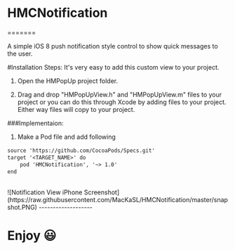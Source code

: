 # HMCNotification
=======

A simple iOS 8 push notification style control to show quick messages to the user.


#Installation Steps:
It's very easy to add this custom view to your project.

1) Open the HMPopUp project folder.

2) Drag and drop "HMPopUpView.h" and "HMPopUpView.m" files to your project or you can do this through Xcode by adding files to your project. Either way files will copy to your project.


###Implementaion:
1) Make a Pod file and add following

```
source 'https://github.com/CocoaPods/Specs.git'
target '<TARGET_NAME>' do
	pod 'HMCNotification', '~> 1.0'
end
```

<br>
![Notification View iPhone Screenshot](https://raw.githubusercontent.com/MacKaSL/HMCNotification/master/snapshot.PNG)
-------------------
<br>

Enjoy :smiley:
===
